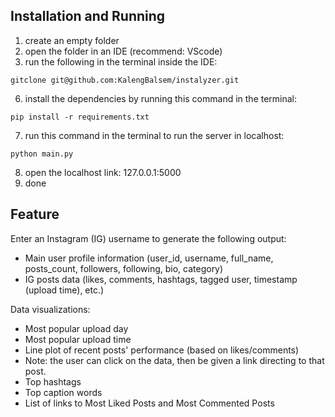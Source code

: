 ## Installation and Running
1. create an empty folder
2. open the folder in an IDE (recommend: VScode)
3. run the following in the terminal inside the IDE:
```
gitclone git@github.com:KalengBalsem/instalyzer.git
```
6. install the dependencies by running this command in the terminal:
```
pip install -r requirements.txt
```
7. run this command in the terminal to run the server in localhost:
```
python main.py
```
8. open the localhost link: 127.0.0.1:5000
9. done

## Feature
Enter an Instagram (IG) username to generate the following output:
- Main user profile information (user_id, username, full_name, posts_count, followers, following, bio, category)
- IG posts data (likes, comments, hashtags, tagged user, timestamp (upload time), etc.)

Data visualizations:
- Most popular upload day
- Most popular upload time
- Line plot of recent posts' performance (based on likes/comments)
- Note: the user can click on the data, then be given a link directing to that post.
- Top hashtags
- Top caption words
- List of links to Most Liked Posts and Most Commented Posts
